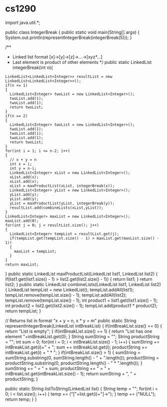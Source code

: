 # cs1290
import java.util.*;

public class IntegerBreak
{
  public static void main(String[] args)
  {
    System.out.println(representIntegerBreak(integerBreak(5)));
  }
  
  /**
   * Linked list format [x]->[y]->[z]->...->[x*y*z*...]
   * Last element is product of other elements
   */
  public static LinkedList<Integer> integerBreak(int n){
    
    LinkedList<LinkedList<Integer>> resultList = new LinkedList<LinkedList<Integer>>();
    if(n <= 1)
    {
      LinkedList<Integer> twoList = new LinkedList<Integer>();
      twoList.add(1);
      twoList.add(1);
      return twoList;
    }
    if(n == 2)
    {
      LinkedList<Integer> twoList = new LinkedList<Integer>();
      twoList.add(1);
      twoList.add(1);
      twoList.add(1);
      return twoList;
    }
    for(int i = 1; i <= n-2; i++)
    {
      // x + y = n
      int x = i;
      int y = n-i;
      LinkedList<Integer> xList = new LinkedList<Integer>();
      xList.add(x);
      xList.add(x);
      xList = maxProductList(xList, integerBreak(x));
      LinkedList<Integer> yList = new LinkedList<Integer>();
      yList.add(y);
      yList.add(y);
      yList = maxProductList(yList, integerBreak(y));
      resultList.add(combineLists(xList,yList));
    }
    LinkedList<Integer> maxList = new LinkedList<Integer>();
    maxList.add(0);
    for(int j = 0; j < resultList.size(); j++)
    {
      LinkedList<Integer> tempList = resultList.get(j);
      if(tempList.get(tempList.size() - 1) > maxList.get(maxList.size() - 1))
      {
        maxList = tempList;
      }
    }
    return maxList;
  } 
  public static LinkedList<Integer> maxProductList(LinkedList<Integer> list1, LinkedList<Integer> list2)
  {
    if(list1.get(list1.size() - 1) > list2.get(list2.size() - 1))
    {
      return list1;
    }
    return list2;
  }
  public static LinkedList<Integer> combineLists(LinkedList<Integer> list1, LinkedList<Integer> list2)
  {
    LinkedList<Integer> tempList = new LinkedList<Integer>();
    tempList.addAll(list1);
    tempList.remove(tempList.size() - 1);
    tempList.addAll(list2);
    tempList.remove(tempList.size() - 1);
    int product1 = list1.get(list1.size() - 1);
    int product2 = list2.get(list2.size() - 1);
    tempList.add(product1 * product2);
    return tempList;
  }
  
  // Returns list in format "x + y = n, x * y = m"
  public static String representIntegerBreak(LinkedList<Integer> intBreakList)
  {
    if(intBreakList.size() == 0)
    {
      return "List is empty";
    }
    if(intBreakList.size() == 1)
    {
      return "List has one element "+intBreakList.get(0);
    }
    String sumString = "";
    String productString = "";
    int sum = 0;
    for(int i = 0; i < intBreakList.size() - 1; i++)
    {
      sumString += intBreakList.get(i)+" + ";
      sum += intBreakList.get(i);
      productString += intBreakList.get(i) + " * ";
    }
    if(intBreakList.size() > 1)
    {
      sumString = sumString.substring(0, sumString.length() - " + ".length());
      productString = productString.substring(0, productString.length() - " * ".length());
    }
    sumString += " = " + sum;
    productString += " = " + intBreakList.get(intBreakList.size() - 1);
    return sumString + ", " + productString;
  }
  
  public static String listToString(LinkedList<Integer> list)
  {
    String temp = "";
    for(int i = 0; i < list.size(); i++)
    {
      temp += ("["+list.get(i)+"]->");
    }
    temp += ("NULL");
    return temp;
  }
}
